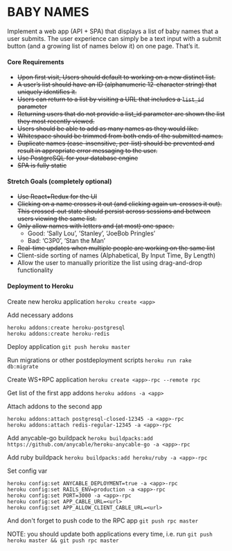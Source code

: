 # BABY NAMES

Implement a web app (API + SPA) that displays a list of baby names that a user submits. The user experience can simply be a text input with a submit button (and a growing list of names below it) on one page. That’s it.

#### Core Requirements
* ~~Upon first visit, Users should default to working on a new distinct list.~~
* ~~A user’s list should have an ID (alphanumeric 12-character string) that uniquely identifies
it.~~
* ~~Users can return to a list by visiting a URL that includes a `list_id` parameter~~
* ~~Returning users that do not provide a list_id parameter are shown the list they most
recently viewed.~~
* ~~Users should be able to add as many names as they would like.~~
* ~~Whitespace should be trimmed from both ends of the submitted names.~~
* ~~Duplicate names (case-insensitive, per-list) should be prevented and result in
appropriate error messaging to the user.~~
* ~~Use PostgreSQL for your database engine~~
* ~~SPA is fully static~~

#### Stretch Goals (completely optional)
* ~~Use React+Redux for the UI~~
* ~~Clicking on a name crosses it out (and clicking again un-crosses it out). This crossed-out
state should persist across sessions and between users viewing the same list.~~
* ~~Only allow names with letters and (at most) one space.~~
    * Good: ‘Sally Lou’, ’Stanley’, ‘JoeBob Pringles’ 
    * Bad: ‘C3P0’, ’Stan the Man’
* ~~Real-time updates when multiple people are working on the same list~~
* Client-side sorting of names (Alphabetical, By Input Time, By Length)
* Allow the user to manually prioritize the list using drag-and-drop functionality

#### Deployment to Heroku
Create new heroku application `heroku create <app>`

Add necessary addons
~~~~
heroku addons:create heroku-postgresql
heroku addons:create heroku-redis
~~~~

Deploy application
`git push heroku master`

Run migrations or other postdeployment scripts
`heroku run rake db:migrate`

Create WS+RPC application
`heroku create <app>-rpc --remote rpc`

Get list of the first app addons
`heroku addons -a <app>`

Attach addons to the second app
~~~~
heroku addons:attach postgresql-closed-12345 -a <app>-rpc
heroku addons:attach redis-regular-12345 -a <app>-rpc
~~~~

Add anycable-go buildpack
`heroku buildpacks:add https://github.com/anycable/heroku-anycable-go -a <app>-rpc`

Add ruby buildpack
`heroku buildpacks:add heroku/ruby -a <app>-rpc`

Set config var
~~~~
heroku config:set ANYCABLE_DEPLOYMENT=true -a <app>-rpc
heroku config:set RAILS_ENV=production -a <app>-rpc 
heroku config:set PORT=3000 -a <app>-rpc
heroku config:set APP_CABLE_URL=<url>
heroku config:set APP_ALLOW_CLIENT_CABLE_URL=<url>
~~~~

And don't forget to push code to the RPC app
`git push rpc master`

NOTE: you should update both applications every time, i.e. run `git push heroku master && git push rpc master`
